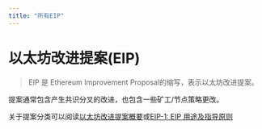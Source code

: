 ```yaml
---
title: "所有EIP"
---
```


# 以太坊改进提案(EIP)

> EIP 是 Ethereum Improvement Proposal的缩写，表示以太坊改进提案。

提案通常包含产生共识分叉的改进，也包含一些矿工/节点策略更改。

关于提案分类可以阅读[以太坊改进提案概要](.)或[EIP-1: EIP 用途及指导原则 ](./eip-1.html)